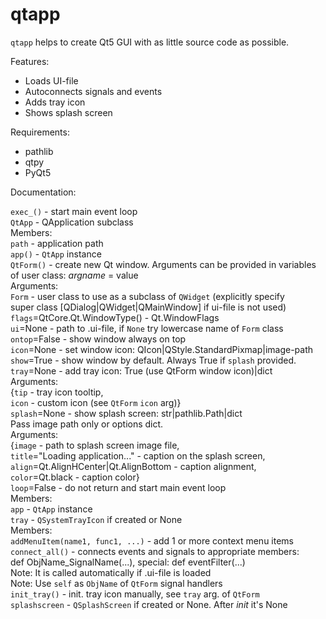 # qtapp

`qtapp` helps to create Qt5 GUI with as little source code as possible.

Features:
* Loads UI-file
* Autoconnects signals and events
* Adds tray icon
* Shows splash screen

Requirements:
* pathlib
* qtpy
* PyQt5

Documentation:

`exec_()` - start main event loop  
`QtApp` - QApplication subclass  
  Members:  
  `path` - application path  
`app()` - `QtApp` instance  
`QtForm()` - create new Qt window. Arguments can be provided in variables  
             of user class: _argname_ = value  
  Arguments:  
  `Form` - user class to use as a subclass of `QWidget` (explicitly specify  
          super class [QDialog|QWidget|QMainWindow] if ui-file is not used)  
  `flags`=QtCore.Qt.WindowType() - Qt.WindowFlags  
  `ui`=None - path to .ui-file, if `None` try lowercase name of `Form` class  
  `ontop`=False - show window always on top  
  `icon`=None - set window icon: QIcon|QStyle.StandardPixmap|image-path  
  `show`=True - show window by default. Always True if `splash` provided.  
  `tray`=None - add tray icon: True (use QtForm window icon)|dict  
      Arguments:  
      {`tip` - tray icon tooltip,  
       `icon` - custom icon (see `QtForm` `icon` arg)}  
  `splash`=None - show splash screen: str|pathlib.Path|dict  
                  Pass image path only or options dict.  
      Arguments:  
      {`image` - path to splash screen image file,  
       `title`="Loading application..." - caption on the splash screen,  
       `align`=Qt.AlignHCenter|Qt.AlignBottom - caption alignment,  
       `color`=Qt.black - caption color}  
  `loop`=False - do not return and start main event loop  
  Members:  
  `app` - `QtApp` instance  
  `tray` - `QSystemTrayIcon` if created or None  
      Members:  
      `addMenuItem(name1, func1, ...)` - add 1 or more context menu items  
  `connect_all()` - connects events and signals to appropriate members:  
                   def ObjName_SignalName(...), special: def eventFilter(...)  
                   Note: It is called automatically if .ui-file is loaded  
                   Note: Use `self` as `ObjName` of `QtForm` signal handlers  
  `init_tray()` - init. tray icon manually, see `tray` arg. of `QtForm`  
  `splashscreen` - `QSplashScreen` if created or None. After _init_ it's None  
